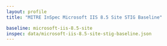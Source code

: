```yaml
---
layout: profile
title: "MITRE InSpec Microsoft IIS 8.5 Site STIG Baseline"

baseline: microsoft-iis-8.5-site
inspec: data/microsoft-iis-8.5-site-stig-baseline.json
---
```

